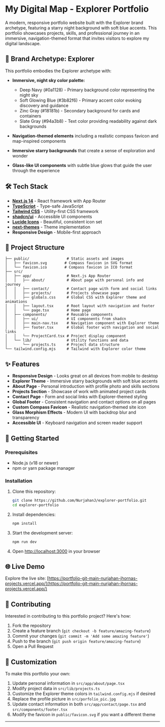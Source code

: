 # My Digital Map - Explorer Portfolio

A modern, responsive portfolio website built with the Explorer brand archetype, featuring a starry night background with soft blue accents. This portfolio showcases projects, skills, and professional journey in an immersive, navigation-themed format that invites visitors to explore my digital landscape.

## 🧭 Brand Archetype: Explorer

This portfolio embodies the Explorer archetype with:

- **Immersive, night sky color palette:**
  - Deep Navy (#0a1128) - Primary background color representing the night sky
  - Soft Glowing Blue (#3b82f6) - Primary accent color evoking discovery and guidance
  - Zinc Gray (#18181b) - Secondary background for cards and containers
  - Slate Gray (#94a3b8) - Text color providing readability against dark backgrounds

- **Navigation-themed elements** including a realistic compass favicon and map-inspired components
- **Immersive starry backgrounds** that create a sense of exploration and wonder
- **Glass-like UI components** with subtle blue glows that guide the user through the experience

## 🛠️ Tech Stack

- **[Next.js 14](https://nextjs.org/)** - React framework with App Router
- **[TypeScript](https://www.typescriptlang.org/)** - Type-safe JavaScript
- **[Tailwind CSS](https://tailwindcss.com/)** - Utility-first CSS framework
- **[shadcn/ui](https://ui.shadcn.com/)** - Accessible UI components
- **[Lucide Icons](https://lucide.dev/)** - Beautiful, consistent icon set
- **[next-themes](https://github.com/pacocoursey/next-themes)** - Theme implementation
- **Responsive Design** - Mobile-first approach

## 📂 Project Structure

```
├── public/                 # Static assets and images
│   ├── favicon.svg        # Compass favicon in SVG format
│   └── favicon.ico        # Compass favicon in ICO format
├── src/
│   ├── app/                # Next.js App Router
│   │   ├── about/          # About page with personal info and journey
│   │   ├── contact/        # Contact page with form and social links
│   │   ├── projects/       # Projects showcase page
│   │   ├── globals.css     # Global CSS with Explorer theme and animations
│   │   ├── layout.tsx      # Root layout with navigation and footer
│   │   └── page.tsx        # Home page
│   ├── components/         # Reusable components
│   │   ├── ui/             # UI components from shadcn
│   │   ├── main-nav.tsx    # Navigation component with Explorer theme
│   │   ├── footer.tsx      # Global footer with navigation and social links
│   │   └── ProjectCard.tsx # Project display component
│   └── lib/                # Utility functions and data
│       └── projects.ts     # Project data structure
└── tailwind.config.mjs     # Tailwind with Explorer color theme
```

## ✨ Features

- **Responsive Design** - Looks great on all devices from mobile to desktop
- **Explorer Theme** - Immersive starry backgrounds with soft blue accents
- **About Page** - Personal introduction with profile photo and skills sections
- **Projects Section** - Showcase of work with animated project cards
- **Contact Page** - Form and social links with Explorer-themed styling
- **Global Footer** - Consistent navigation and contact options on all pages
- **Custom Compass Favicon** - Realistic navigation-themed site icon
- **Glass Morphism Effects** - Modern UI with backdrop blur and transparency
- **Accessible UI** - Keyboard navigation and screen reader support

## 🚀 Getting Started

### Prerequisites

- Node.js (v18 or newer)
- npm or yarn package manager

### Installation

1. Clone this repository:
   ```bash
   git clone https://github.com/NurjahanJ/explorer-portfolio.git
   cd explorer-portfolio
   ```

2. Install dependencies:
   ```bash
   npm install
   ```

3. Start the development server:
   ```bash
   npm run dev
   ```

4. Open [http://localhost:3000](http://localhost:3000) in your browser

## 🌐 Live Demo

Explore the live site: [https://portfolio-git-main-nurjahan-jhornas-projects.vercel.app/](https://portfolio-git-main-nurjahan-jhornas-projects.vercel.app/)

## 🤝 Contributing

Interested in contributing to this portfolio project? Here's how:

1. Fork the repository
2. Create a feature branch (`git checkout -b feature/amazing-feature`)
3. Commit your changes (`git commit -m 'Add some amazing feature'`)
4. Push to the branch (`git push origin feature/amazing-feature`)
5. Open a Pull Request

## 📝 Customization

To make this portfolio your own:

1. Update personal information in `src/app/about/page.tsx`
2. Modify project data in `src/lib/projects.ts`
3. Customize the Explorer theme colors in `tailwind.config.mjs` if desired
4. Replace the profile picture in `src/porfolio_pic.jpg`
5. Update contact information in both `src/app/contact/page.tsx` and `src/components/footer.tsx`
6. Modify the favicon in `public/favicon.svg` if you want a different theme

---
